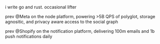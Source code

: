 i write go and rust. occasional lifter

prev @Meta on the node platform, powering >5B QPS of polyglot, storage agnositic, and privacy aware access to the social graph

prev @Shopify on the notification platform, delivering 100m emails and 1b push notifications daily 
